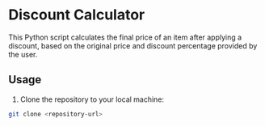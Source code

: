 # Discount Calculator

This Python script calculates the final price of an item after applying a discount, based on the original price and discount percentage provided by the user.

## Usage

1. Clone the repository to your local machine:

```bash
git clone <repository-url>
